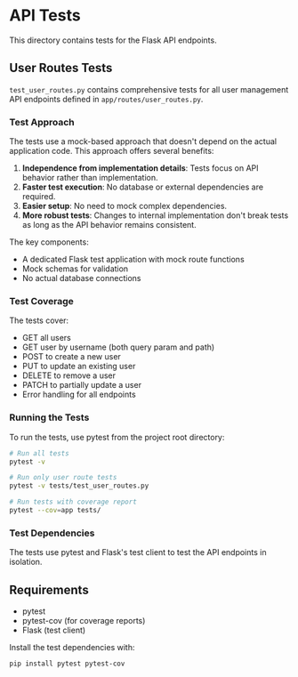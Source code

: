 # API Tests

This directory contains tests for the Flask API endpoints.

## User Routes Tests

`test_user_routes.py` contains comprehensive tests for all user management API endpoints defined in `app/routes/user_routes.py`.

### Test Approach

The tests use a mock-based approach that doesn't depend on the actual application code. This approach offers several benefits:

1. **Independence from implementation details**: Tests focus on API behavior rather than implementation.
2. **Faster test execution**: No database or external dependencies are required.
3. **Easier setup**: No need to mock complex dependencies.
4. **More robust tests**: Changes to internal implementation don't break tests as long as the API behavior remains consistent.

The key components:

- A dedicated Flask test application with mock route functions
- Mock schemas for validation
- No actual database connections

### Test Coverage

The tests cover:

- GET all users
- GET user by username (both query param and path)
- POST to create a new user
- PUT to update an existing user
- DELETE to remove a user
- PATCH to partially update a user
- Error handling for all endpoints

### Running the Tests

To run the tests, use pytest from the project root directory:

```bash
# Run all tests
pytest -v

# Run only user route tests
pytest -v tests/test_user_routes.py

# Run tests with coverage report
pytest --cov=app tests/
```

### Test Dependencies

The tests use pytest and Flask's test client to test the API endpoints in isolation.

## Requirements

- pytest
- pytest-cov (for coverage reports)
- Flask (test client)

Install the test dependencies with:

```bash
pip install pytest pytest-cov
```

